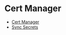# Cert Manager

- [Cert Manager](https://cert-manager.io/docs/contributing/e2e/)
- [Sync Secrets](https://cert-manager.io/docs/tutorials/syncing-secrets-across-namespaces/)

